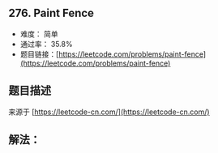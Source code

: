 ## 276. Paint Fence

- 难度： 简单
- 通过率： 35.8%
- 题目链接：[https://leetcode.com/problems/paint-fence](https://leetcode.com/problems/paint-fence)


## 题目描述

来源于 [https://leetcode-cn.com/](https://leetcode-cn.com/)



## 解法：